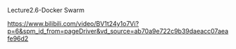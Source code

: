 Lecture2.6-Docker Swarm

https://www.bilibili.com/video/BV1t24y1o7Vi?p=6&spm_id_from=pageDriver&vd_source=ab70a9e722c9b39daeacc07aeafe96d2